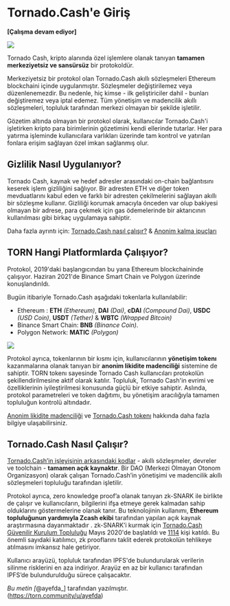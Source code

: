 
# Tornado.Cash'e Giriş

**\[Çalışma devam ediyor\]**

![](https://i.imgur.com/w4EgosH.png)


Tornado Cash, kripto alanında özel işlemlere olanak tanıyan **tamamen merkeziyetsiz ve sansürsüz** bir protokoldür.

Merkeziyetsiz bir protokol olan Tornado.Cash akıllı sözleşmeleri Ethereum blockchaini içinde uygulanmıştır. Sözleşmeler değiştirilemez veya düzenlenemezdir. Bu nedenle, hiç kimse - ilk geliştiriciler dahil - bunları değiştiremez veya iptal edemez. Tüm yönetişim ve madencilik akıllı sözleşmeleri, topluluk tarafından merkezi olmayan bir şekilde işletilir.

Gözetim altında olmayan bir protokol olarak, kullanıcılar Tornado.Cash'i işletirken kripto para birimlerinin gözetimini kendi ellerinde tutarlar. Her para yatırma işleminde kullanıcılara varlıkları üzerinde tam kontrol ve yatırılan fonlara erişim sağlayan özel imkan sağlanmış olur.

## Gizlilik Nasıl Uygulanıyor?

Tornado Cash, kaynak ve hedef adresler arasındaki on-chain bağlantısını keserek işlem gizliliğini sağlıyor. Bir adresten ETH ve diğer token mevduatlarını kabul eden ve farklı bir adresten çekilmelerini sağlayan akıllı bir sözleşme kullanır.
Gizliliği korumak amacıyla önceden var olup bakiyesi olmayan bir adrese, para çekmek için gas ödemelerinde bir aktarıcının kullanılması gibi birkaç uygulamaya sahiptir.

Daha fazla ayrıntı için: [Tornado.Cash nasıl çalışır?](https:/https://github.com/0xarmagan/docs/blob/6906bfbd2f1c74bcdbd4ea36a054d2824d6e7517/how-does-tornado.cash-work.md/) & [Anonim kalma ipuçları](https:/https://github.com/0xarmagan/docs/blob/6906bfbd2f1c74bcdbd4ea36a054d2824d6e7517/tips-to-remain-anonymous.md/) 



## TORN Hangi Platformlarda Çalışıyor?

Protokol, 2019'daki başlangıcından bu yana Ethereum blockchaininde çalışıyor. Haziran 2021'de Binance Smart Chain ve Polygon üzerinde konuşlandırıldı.

Bugün itibariyle Tornado.Cash aşağıdaki tokenlarla kullanılabilir:


* Ethereum : **ETH** _\(Ethereum\)_, **DAI** _\(Dai\)_, **cDAI** _\(Compound Dai\)_, **USDC** _\(USD Coin\)_, **USDT** _\(Tether\)_ & **WBTC** _\(Wrapped Bitcoin\)_
* Binance Smart Chain: **BNB** _\(Binance Coin\)_.
* Polygon Network: **MATIC** _\(Polygon\)_

![](https://i.imgur.com/DwBhChi.jpg)


Protokol ayrıca, tokenlarının bir kısmı için, kullanıcılarının **yönetişim tokenı** kazanmalarına olanak tanıyan bir **anonim likidite madenciliği** sistemine de sahiptir. TORN tokenı sayesinde Tornado Cash kullanıcıları protokolün şekillendirilmesine aktif olarak katılır. Topluluk, Tornado Cash'in evrimi ve özelliklerinin iyileştirilmesi konusunda güçlü bir etkiye sahiptir. Aslında, protokol parametreleri ve token dağıtımı, bu yönetişim aracılığıyla tamamen topluluğun kontrolü altındadır.

[Anonim likidite madenciliği](https://) ve [Tornado.Cash tokenı](https://) hakkında daha fazla bilgiye ulaşabilirsiniz.


## Tornado.Cash Nasıl Çalışır?

[Tornado.Cash’in işleyişinin arkasındaki kodlar](https://github.com/tornadocash) - akıllı sözleşmeler, devreler ve toolchain - **tamamen açık kaynaktır**. Bir DAO (Merkezi Olmayan Otonom Organizasyon) olarak çalışan Tornado.Cash’in yönetişimi ve madencilik akıllı sözleşmeleri topluluğu tarafından işletilir.

Protokol ayrıca, zero knowledge proof’a olanak tanıyan zk-SNARK ile birlikte de çalışır ve kullanıcıların, bilgilerini ifşa etmeye gerek kalmadan sahip olduklarını göstermelerine olanak tanır. Bu teknolojinin kullanımı, **Ethereum topluluğunun yardımıyla Zcash ekibi** tarafından yapılan açık kaynak araştırmasına dayanmaktadır . zk-SNARK’i kurmak için [Tornado.Cash Güvenilir Kurulum Topluluğu](https://tornado-cash.medium.com/tornado-cash-trusted-setup-ceremony-b846e1e00be1) Mayıs 2020'de başlatıldı ve [1114](https://tornado-cash.medium.com/the-biggest-trusted-setup-ceremony-in-the-world-3c6ab9c8fffa) kişi katıldı. Bu önemli sayıdaki katılımcı, zk prooflarını taklit ederek protokolün tehlikeye atılmasını imkansız hale getiriyor.

Kullanıcı arayüzü, topluluk tarafından IPFS'de bulundurularak verilerin silinme risklerini en aza indiriyor. Arayüz en az bir kullanıcı tarafından IPFS’de bulundurulduğu sürece çalışacaktır.

_Bu metin [_@ayefda_] tarafından yazılmıştır. (https://torn.community/u/ayefda)
